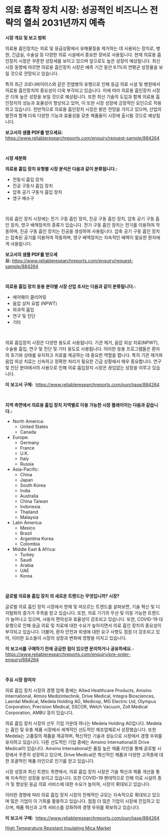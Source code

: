 <p><h1>의료 흡착 장치 시장: 성공적인 비즈니스 전략의 열쇠 2031년까지 예측</h1></p><p><strong>시장 개요 및 보고 범위</strong></p>
<p><p>의료용 흡인장치는 의료 및 응급상황에서 유해물질을 제거하는 데 사용되는 장치로, 병원, 긴급실, 수술실 등 다양한 의료 시설에서 중요한 장비로 사용됩니다. 현재 의료용 흡인장치 시장은 꾸준한 성장세를 보이고 있으며 앞으로도 높은 성장이 예상됩니다. 최신 시장 동향에 따르면 의료용 흡인장치 시장은 예측 기간 동안 9.1%의 연평균 성장율을 보일 것으로 전망되고 있습니다. </p><p>특히 최근 코로나바이러스와 같은 전염병의 유행으로 인해 응급 의료 시설 및 병원에서 의료용 흡인장치의 중요성이 더욱 부각되고 있습니다. 이에 따라 의료용 흡인장치 시장은 더욱 높은 성장을 보일 것으로 예상됩니다. 또한 최신 기술의 도입과 함께 의료용 흡인장치의 성능과 효율성이 향상되고 있어, 이 또한 시장 성장에 긍정적인 요인으로 작용하고 있습니다. 전반적으로 의료용 흡인장치 시장은 밝은 전망을 가지고 있으며, 산업의 발전과 함께 더욱 다양한 기능과 효율성을 갖춘 제품들이 시장에 출시될 것으로 예상됩니다.</p></p>
<p><strong>보고서의 샘플 PDF를 받으세요:</strong> <a href="https://www.reliableresearchreports.com/enquiry/request-sample/884264">https://www.reliableresearchreports.com/enquiry/request-sample/884264</a></p>
<p>&nbsp;</p>
<p><strong>시장 세분화</strong></p>
<p><strong>의료용 흡입 장치 유형별 시장 분석은 다음과 같이 분류됩니다.:</strong></p>
<p><ul><li>전동식 흡입 장치</li><li>진공 구동식 흡입 장치</li><li>압축 공기 구동식 흡입 장치</li><li>영구 배수구</li></ul></p>
<p>&nbsp;</p>
<p><p>의료 흡인 장치 시장에는 전기 구동 흡인 장치, 진공 구동 흡인 장치, 압축 공기 구동 흡인 장치, 영구 배액장치의 종류가 있습니다. 전기 구동 흡인 장치는 전기를 이용하여 작동하며, 진공 구동 흡인 장치는 진공을 생성하여 사용됩니다. 압축 공기 구동 흡인 장치는 압축된 공기를 이용하여 작동하며, 영구 배액장치는 지속적인 배액이 필요한 환자에게 사용됩니다.</p></p>
<p><strong>보고서의 샘플 PDF를 받으세요:</strong>&nbsp;<a href="https://www.reliableresearchreports.com/enquiry/request-sample/884264">https://www.reliableresearchreports.com/enquiry/request-sample/884264</a></p>
<p>&nbsp;</p>
<p><strong> 의료용 흡입 장치 응용 분야별 시장 산업 조사는 다음과 같이 분류됩니다.:</strong></p>
<p><ul><li>에어웨이 클리어링</li><li>음압 상처 요법 (NPWT)</li><li>외과적 흡입</li><li>연구 및 진단</li><li>기타</li></ul></p>
<p>&nbsp;</p>
<p><p>의료 흡입장치 시장은 다양한 용도로 사용됩니다. 기관 제거, 음압 외상 치료(NPWT), 수술용 흡입, 연구 및 진단 및 기타 용도로 사용됩니다. 이러한 응용 프로그램들은 환자의 호기와 상태를 유지하고 치료를 제공하는 데 중요한 역할을 합니다. 특히 기관 제거와 음압 외상 치료는 신속하고 정확한 처리가 필요한 긴급 상황에서 매우 중요합니다. 연구 및 진단 분야에서의 사용으로 인해 의료 흡입장치 시장은 끊임없는 성장을 이루고 있습니다.</p></p>
<p><strong>이 보고서 구매:</strong>&nbsp; <a href="https://www.reliableresearchreports.com/purchase/884264">https://www.reliableresearchreports.com/purchase/884264</a></p>
<p>&nbsp;</p>
<p><strong>지역 측면에서 의료용 흡입 장치 지역별로 이용 가능한 시장 플레이어는 다음과 같습니다.:</strong></p>
<p><ul>
    <li>
        North America:
        <ul>
            <li>United States</li>
            <li>Canada</li>
        </ul>
    </li>
    <li>
        Europe:
        <ul>
            <li>Germany</li>
            <li>France</li>
            <li>U.K.</li>
            <li>Italy</li>
            <li>Russia</li>
        </ul>
    </li>
    <li>
        Asia-Pacific:
        <ul>
            <li>China</li>
            <li>Japan</li>
            <li>South Korea</li>
            <li>India</li>
            <li>Australia</li>
            <li>China Taiwan</li>
            <li>Indonesia</li>
            <li>Thailand</li>
            <li>Malaysia</li>
        </ul>
    </li>
    <li>
        Latin America:
        <ul>
            <li>Mexico</li>
            <li>Brazil</li>
            <li>Argentina Korea</li>
            <li>Colombia</li>
        </ul>
    </li>
    <li>
        Middle East & Africa:
        <ul>
            <li>Turkey</li>
            <li>Saudi</li>
            <li>Arabia</li>
            <li>UAE</li>
            <li>Korea</li>
        </ul>
    </li>
    </ul></p>
<p>&nbsp;</p>
<p><strong>글로벌 의료용 흡입 장치 의 새로운 트렌드는 무엇입니까? 시장?</strong></p>
<p><p>글로벌 의료 흡인 장치 시장에서 현재 및 떠오르는 트렌드를 살펴보면, 기술 혁신 및 디지털화의 증가가 주목을 받고 있습니다. 또한, 의료 기기의 무선 및 이동 가능한 트렌드가 늘어나고 있으며, 사용자 편의성과 효율성이 강조되고 있습니다. 또한, COVID-19 대유행으로 인해 응급 의료 및 치료에 대한 수요가 높아지면서 의료 흡인 장치의 중요성이 부각되고 있습니다. 더불어, 환자 안전과 위생에 대한 요구 사항도 점점 더 강조되고 있어, 이러한 요소들이 시장의 성장과 변화에 영향을 미치고 있습니다.</p></p>
<p><strong>이 보고서를 구매하기 전에 궁금한 점이 있으면 문의하거나 공유하세요.</strong>- <a href="https://www.reliableresearchreports.com/enquiry/pre-order-enquiry/884264">https://www.reliableresearchreports.com/enquiry/pre-order-enquiry/884264</a></p>
<p>&nbsp;</p>
<p><strong>주요 시장 참여자</strong></p>
<p><p>의료 흡입 장치 시장의 경쟁 업체 중에는 Allied Healthcare Products, Amsino International, Atmos Medizintechnik, Drive Medical, Integra Biosciences, Laerdal Medical, Medela Holding AG, Medicop, MG Electric Ltd, Olympus Corporation, Precision Medical, SSCOR, Welch Vacuum, Zoll Medical Corporation, AMBU 등이 있습니다.</p><p>의료 흡입 장치 시장의 선두 기업 가운데 하나는 Medela Holding AG입니다. Medela는 흡인 및 유충 제품 시장에서 세계적인 선도적인 제조업체로서 성장했습니다. 또한 Medela는 고품질의 제품을 제공하며, 혁신적인 기술과 성능으로 시장에서 경쟁 우위를 유지하고 있습니다. 다른 선도적인 기업 중에는 Amsino International과 Drive Medical이 있습니다. Amsino International은 품질 높은 제품 라인을 통해 글로벌 시장에서 꾸준히 성장하고 있으며, Drive Medical은 혁신적인 제품과 다양한 고객층에 대한 포괄적인 제품 라인으로 인기를 얻고 있습니다.</p><p>시장 성장과 최신 트렌드 측면에서, 의료 흡입 장치 시장은 기술 혁신과 제품 개선을 통해 지속적인 성장을 보이고 있습니다. 또한 COVID-19 팬데믹으로 인해 의료 시설의 증가 및 향상된 응급 의료 서비스에 대한 수요가 높아져, 시장이 확대되고 있습니다.</p><p>이러한 경향에 따라 의료 흡입 장치 시장의 전체적인 규모는 지속적으로 확대되고 있으며 많은 기업이 이 기회를 활용하고 있습니다. 점점 더 많은 기업이 시장에 진입하고 있으며, 제품 혁신과 고객 서비스를 강화하여 경쟁 우위를 확보하고 있습니다.</p></p>
<p><strong>이 보고서 구매:</strong>&nbsp;&nbsp;<a href="https://www.reliableresearchreports.com/purchase/884264">https://www.reliableresearchreports.com/purchase/884264</a></p>
<p><p><a href="https://github.com/peachesmcdowel1/Market-Research-Report-List-1/blob/main/high-temperature-resistant-insulating-mica-market.md">High Temperature Resistant Insulating Mica Market</a></p></p>
